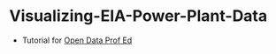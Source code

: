 # Visualizing-EIA-Power-Plant-Data

* Tutorial for [Open Data Prof Ed](https://cbdavis.github.io/Visualizing-EIA-Power-Plant-Data/OpenDataProfEd.html)

